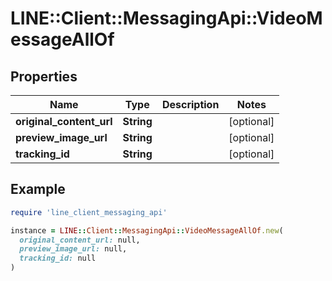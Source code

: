 # LINE::Client::MessagingApi::VideoMessageAllOf

## Properties

| Name | Type | Description | Notes |
| ---- | ---- | ----------- | ----- |
| **original_content_url** | **String** |  | [optional] |
| **preview_image_url** | **String** |  | [optional] |
| **tracking_id** | **String** |  | [optional] |

## Example

```ruby
require 'line_client_messaging_api'

instance = LINE::Client::MessagingApi::VideoMessageAllOf.new(
  original_content_url: null,
  preview_image_url: null,
  tracking_id: null
)
```

